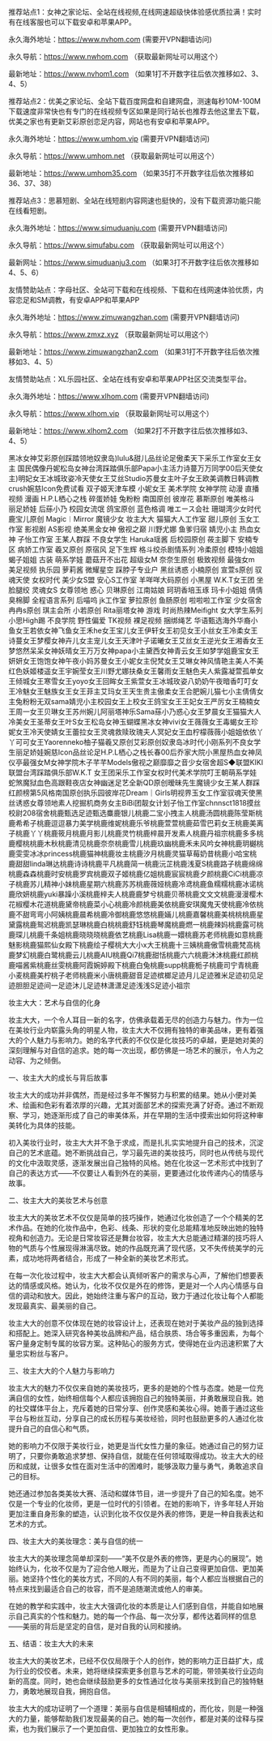 推荐站点1：女神之家论坛、全站在线视频,在线网速超级快体验感优质拉满！实时有在线客服也可以下载安卓和苹果APP。

永久海外地址：https://www.nvhom.com (需要开VPN翻墙访问)

永久导航：https://www.nwhom.com （获取最新网址可以用这个）

最新地址：https://www.nvhom1.com （如果1打不开数字往后依次推移如2、3、4、5）

推荐站点2：优美之家论坛、全站下载百度网盘和自建网盘，测速每秒10M-100M下载速度非常快也有专门的在线视频专区如果是同行站长也推荐去他这里去下载，优美之家也有更新艾彩原创恋足内容，网站也有安卓和苹果APP。

永久海外地址：https://www.umhom.vip (需要开VPN翻墙访问)

永久导航：https://www.umhom.net （获取最新网址可以用这个）

最新地址：https://www.umhom35.com （如果35打不开数字往后依次推移如36、37、38）

推荐站点3：思慕短剧、全站在线短剧内容网速也挺快的，没有下载资源功能只能在线看短剧。

永久海外地址：https://www.simuduanju.com (需要开VPN翻墙访问)

永久导航：https://www.simufabu.com （获取最新网址可以用这个）

最新网址：https://www.simuduanju3.com （如果3打不开数字往后依次推移如4、5、6）

友情赞助站点：字母社区、全站可下载和在线视频、下载和在线网速体验优质，内容恋足和SM调教，有安卓APP和苹果APP

永久海外地址：https://www.zimuwangzhan.com (需要开VPN翻墙访问)

永久导航：https://www.zmxz.xyz （获取最新网址可以用这个）

最新地址：https://www.zimuwangzhan2.com （如果31打不开数字往后依次推移如3、4、5）

友情赞助站点：XL乐园社区、全站在线有安卓和苹果APP社区交流类型平台。

永久海外地址：https://www.xlhom.com (需要开VPN翻墙访问)

永久导航：https://www.xlhom.vip （获取最新网址可以用这个）

最新地址：https://www.xlhom2.com （如果2打不开数字往后依次推移如3、4、5）

黑冰女神艾彩原创踩踏领地奴隶岛)lulu&甜儿品丝论足傲柔天下采乐工作室女王女主 国民偶像丹妮松岛女神台湾踩踏俱乐部Papa小主活力诗蔓万万同学00后天使女主)明妃女王冰城玫姿冷天使女王艾丝Studio苏曼女主叶子女王欧美调教日韩调教crush婉慈Icon免费试看 双子姬天津车模 小妮女王 美术学院 女神学院 动漫 直播视频 漫画 H.P.L栖心之栈 碎蛋娇娃 兔粉粉 南国原创 彼岸花 慕斯原创 唯美格斗 丽足娇娃 后蕬小乃 校园女流氓 鸽宝原创 蓝色格调 唯エース会社 珊瑚湾少女时代 鹿宝儿原创 Magic︱Mirror 魔镜少女 妆主大大 猫猫大人工作室 甜儿原创 玉女工作室 影视剧 AS影视 绝美黑金女神 傲视之巅 川野尤娜 鱼爹归宿 婧児小主 热血女神 子怡工作室 王某人群踩 不良女学生 Haruka瑶酱 后校园原创 莜主脚下 安楠专区 病娇工作室 羲又原创 原宿风 足下生辉 格斗绞杀剧情系列 冷柔原创 模特小姐姐 蝎子姐姐 古装 萌系学娃 蘑菇开不出花 超级女M 奈奈生原创 极致视频 最強女m 美足视频 执乐园 萝莉酱 微耀星空 踩脖子专业户 黑丝诱惑 小楠原创 宣萱s原创 驭魂天使 女权时代 美少女S盟 安心S工作室 羊咩咩大码原创 小黑屋 W.K.T女王团 坐脸腿绞 灵魂女S 女尊领地 惑心 贝琳原创 江南姑娘 珂玥香培玉琢 玛卡小姐姐 倩倩臭棉脚 全程语言系列 后喵呜 jk工作室 萝拉原创 鱼肠原创 啦啦啦工作室 少女宿舍 冉冉s原创 琪主会所 小若原创 Rita丽塔女神 游戏 时尚热辣Meifight 女大学生系列 小思High踢 不良学院 野性偏爱 TK视频 裸足视频 捆绑绳艺 华语甄选海外华裔小鱼女王若依女神飞鱼女王禾he女王宝儿女王伊轩女王初见女王小丝女王冷柔女王诗蔓女王梦樱女神卉儿女主宠儿女王天津叶子诺曦女王艾丝女王逆光女王湘香女王梦悠然呆呆女神妖晴女王万万女神papa小主黛西女神青云女王如梦学姐鹿宝女王妍妍女王饱饱女神午夜小妈苏曼女王小妮女主倪梵女王艾琳女神风情艳主美人不美红色妖姬楼遥女王宇婉莹女王川野尤娜扶桑女王馨雨女王魅色夫人紫露凝萱孤单女王倾城女王寒雪女王yoyo女王回眸女王紫萱女王冰城玫姿八奶奶午夜暗香叮叮女王冷魅女王魅族女王女王菲主艾玛女王天生贵主傲柔女王合肥婉儿猫七小主倩倩女主兔粉粉无双sama婧児小主校园女王上校女王鸽宝女王王妃女王严厉女王楠楠女王周一女王贝琳女王苏州婉儿阿丽塔神乐Sama蕬小乃惑心女王梦晨女王猫猫大人冷美女王圣蒂女王叶S女王松岛女神玉蝴蝶黑冰女神vivi女王薇薇女王毒蝎女王珍妮女王冷天使婧女王蕾拉女王灵魂救赎玫瑰夫人冥妃女王血柠檬薇薇小姐姐依依丫丫可可女王Yaorenneko柚子猫羲又原创艾彩原创奴隶岛冰时代小刚系列不良女学生丽足娇娃婉慈Icon品丝论足H.P.L栖心之栈长春00后乔家大院小黑屋热血女神凤仪亭最强女M女神学院木子芊芊Models傲视之巅靡靡之音少女宿舍超S◆联盟KIKI联盟台湾踩踏俱乐部W.K.T 女王团采乐工作室女权时代美术学院叮王朝萌系学娃蛇煞魔狱血色高跟鞋夜店女神幽迷足艺全新QD原创暧昧先生魔镜少女王某人群踩红颜榜第5风格南国原创执乐园彼岸花Dream｜Girls明视界玉女工作室驭魂天使黑丝诱惑女尊领地素人挖掘机商务女主BiBi团靓女计划子怡工作室chnnsct1818摸丝校尉208宿舍桃鹿甄选足迹甄选麋鹿银儿桃鹿二宝小拽主人桃鹿汤圆桃鹿陈莹斯桃鹿希希子桃鹿逗逗暴力美学桃鹿维妮桃鹿乐爷桃鹿萱萱桃鹿茹雪巴莉女王桃鹿美离子桃鹿丫丫桃鹿筱月桃鹿月影儿桃鹿灵竹桃鹿梓晨开发素人桃鹿丹祖宗桃鹿多多桃鹿樱桃桃鹿木秋桃鹿清见桃鹿奈奈桃鹿雪儿桃鹿玖幽桃鹿禾未风吟女神桃鹿玥樾桃鹿雯雯冰冰princess桃鹿猫神桃鹿妆主桃鹿汐月桃鹿灵猫草莓奶昔桃鹿小哈宝桃鹿甜甜linda琳达桃鹿诗诗桃鹿平凡桃鹿简一桃鹿沅芷桃鹿浅夏S桃鹿路子桃鹿绵绵桃鹿森森桃鹿时安桃鹿罗宾桃鹿双子姬桃鹿亿姐桃鹿宸宸桃鹿夕颜桃鹿CiCi桃鹿凉子桃鹿苏儿精神小妹桃鹿星期六桃鹿苏苏桃鹿薇娅桃鹿冷鸢桃鹿鱼糯糯桃鹿冰诺桃鹿欣妍桃鹿yuki暴躁小溪桃鹿梓夫人桃鹿鹿梦兮桃鹿贝蒂桃鹿文文文桃鹿漫漫樱木花椒樱木花道桃鹿黛帝桃鹿菜小心桃鹿冷颜桃鹿美依桃鹿安琪魔鬼天使桃鹿冷依桃鹿不甜弯弯小阿姨桃鹿晨希桃鹿冷御桃鹿悠悠桃鹿婳儿桃鹿嘉馨桃鹿美桃桃桃鹿星黛露桃鹿鸳迟桃鹿凯瑟琳桃鹿白桃桃鹿舒钰桃鹿琴魔桃鹿燃一桃鹿辣妈桃鹿露可桃鹿琛儿桃鹿千条姐桃鹿晓晓晓桃鹿依艺桃鹿Lisa桃鹿一嬛桃鹿苏老师桃鹿如意桃鹿魅影桃鹿猫熙仙女殿下桃鹿绘子樱桃大大小x大王桃鹿十三姨桃鹿傲雪桃鹿梵高桃鹿梦幻桃鹿白鹭桃鹿云儿桃鹿AIU桃鹿Qi7桃鹿甜恬桃鹿六六桃鹿沐沐桃鹿红颜桃鹿喵酱紫桃鹿丝雯桃鹿阿霞婉婷殿下桃鹿白兔桃鹿supp桃鹿栀子桃鹿司宁青桃鹿小麦桃鹿美柠桃子老师桃鹿米小唐桃鹿甜音足迹槟榔足迹月儿足迹雅米足迹初见足迹胆胆足迹间一足迹沐儿足迹林潇潇足迹浅浅S足迹小祖宗



妆主大大：艺术与自信的化身

妆主大大，一个令人耳目一新的名字，仿佛承载着无尽的创造力与魅力。作为一位在美妆行业内崭露头角的明星人物，妆主大大不仅拥有独特的审美品味，更有着强大的个人魅力与影响力。她的名字代表的不仅仅是化妆技巧的卓越，更是她对美的深刻理解与对自信的追求。她的每一次出现，都仿佛是一场艺术的展示，令人为之动容、为之倾倒。

一、妆主大大的成长与背后故事

妆主大大的成功并非偶然，而是经过多年不懈努力与积累的结果。她从小便对美术、绘画和色彩有着浓厚的兴趣，尤其对面部艺术的探索充满了好奇。通过不断观察、学习，她逐渐形成了自己的审美体系，并在早期的生活中摸索出如何将这种审美转化为具体的技能。

初入美妆行业时，妆主大大并不急于求成，而是扎扎实实地提升自己的技术，沉淀自己的艺术底蕴。她不断挑战自己，学习最先进的美妆技巧，同时也从传统与现代的文化中汲取灵感，逐渐发展出自己独特的风格。她在化妆这一艺术形式中找到了自己的表达方式——不仅要让人看到外在的美丽，更要通过化妆传递内心的情感与故事。

二、妆主大大的美妆艺术与创意

妆主大大的美妆艺术不仅仅是简单的技巧操作，她通过化妆创造了一个个精美的艺术作品。在她的化妆作品中，色彩、线条、形状的变化总能精准地反映出她的独特视角和创造力。无论是日常妆容还是舞台妆容，妆主大大总能通过精湛的技巧将人物的气质与个性展现得淋漓尽致。她的作品既充满了现代感，又不失传统美学的元素，成功地将两者结合，形成了一种全新的美妆艺术形式。

在每一次化妆过程中，妆主大大都会认真倾听客户的需求与心声，了解他们想要表达的情感或风格。她认为，化妆不仅仅是外在的修饰，更是对一个人内心情感与自信的调动和放大。因此，她始终注重与客户的互动，致力于通过化妆让每个人都能发现最真实、最美丽的自己。

妆主大大的创意不仅体现在她的妆容设计上，还表现在她对于美妆产品的独到选择和搭配上。她深入研究各种美妆品牌和产品，结合肤质、场合等多重因素，为每个客户量身定制专属的妆容方案。这种贴心的服务方式，使得她在业内迅速积累了大量忠实粉丝与客户。

三、妆主大大的个人魅力与影响力

妆主大大的魅力不仅仅来自她的美妆技巧，更多的是她的个性与态度。她是一位充满自信的女性，始终相信每个人都应该拥抱自己的独特美丽，并勇敢展现自我。她的社交媒体平台上，充斥着她的日常分享、创作灵感和美妆心得。她善于通过这些平台与粉丝互动，分享自己的成长历程与美妆经验，同时也鼓励更多的人通过化妆提升自己的自信心和气质。

她的影响力不仅限于美妆行业，她更是当代女性力量的象征。她通过自己的努力证明了，只要你勇敢追求梦想、保持自信，就能在任何领域取得成功。妆主大大的经历和成就，让很多女性在面对生活中的困难时，能够汲取力量与勇气，勇敢追求自己的目标。

她还通过参加各类美妆大赛、活动和媒体节目，进一步提升了自己的知名度。她不仅是一个专业的化妆师，更是一位时代的引领者。在她的影响下，许多年轻人开始更加注重自身形象的塑造，认识到化妆不仅仅是外表的修饰，更是一种自我表达和艺术的方式。

四、妆主大大的美妆理念：美与自信的统一

妆主大大的美妆理念简单却深刻——“美不仅是外表的修饰，更是内心的展现”。她始终认为，化妆不仅是为了迎合他人眼光，而是为了让自己变得更加自信、更加美丽。她坚持个性化的美妆方式，不同的人有不同的美丽，每个人都应当根据自己的特点来找到最适合自己的妆容，而不是追随潮流或他人的审美。

在她的教学和实践中，妆主大大强调化妆的本质是让人们感到自信，并能自如地展示自己真实的个性和魅力。她的每一个作品、每一次分享，都传达着同样的信息——美丽的背后是坚定的自信，是对自我的认同和接纳。

五、结语：妆主大大的未来

妆主大大的美妆艺术，已经不仅仅局限于个人的创作，她的影响力正日益扩大，成为行业的佼佼者。未来，她将继续探索更多创意与艺术的可能，带领美妆行业迈向新的高度。同时，她也会继续鼓励更多的女性通过化妆与美丽来找到自己的独特魅力，勇敢地展现自我，拥抱自信。

妆主大大的成功证明了一个道理：美丽与自信是相辅相成的，而化妆，则是一种强大的力量，能够帮助我们发现最美的自己。她的每一次创作，都是对美的诠释与探索，也为我们展示了一个更加自信、更加独立的女性形象。
